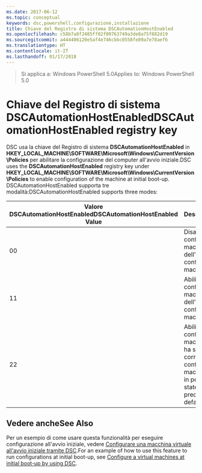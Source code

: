 ```yaml
---
ms.date: 2017-06-12
ms.topic: conceptual
keywords: dsc,powershell,configurazione,installazione
title: Chiave del Registro di sistema DSCAutomationHostEnabled
ms.openlocfilehash: c58b7a8f2485ff02f09763749a3de8a75f882d19
ms.sourcegitcommit: a444406120e5af4e746cbbc0558fe89a7e78aef6
ms.translationtype: HT
ms.contentlocale: it-IT
ms.lasthandoff: 01/17/2018
---
```

><span data-ttu-id="cb04a-103">Si applica a: Windows PowerShell 5.0</span><span class="sxs-lookup"><span data-stu-id="cb04a-103">Applies to: Windows PowerShell 5.0</span></span>

# <a name="dscautomationhostenabled-registry-key"></a><span data-ttu-id="cb04a-104">Chiave del Registro di sistema DSCAutomationHostEnabled</span><span class="sxs-lookup"><span data-stu-id="cb04a-104">DSCAutomationHostEnabled registry key</span></span>

<span data-ttu-id="cb04a-105">DSC usa la chiave del Registro di sistema **DSCAutomationHostEnabled** in **HKEY_LOCAL_MACHINE\SOFTWARE\Microsoft\Windows\CurrentVersion\Policies** per abilitare la configurazione del computer all'avvio iniziale.</span><span class="sxs-lookup"><span data-stu-id="cb04a-105">DSC uses the **DSCAutomationHostEnabled** registry key under **HKEY_LOCAL_MACHINE\SOFTWARE\Microsoft\Windows\CurrentVersion\Policies** to enable configuration of the machine at initial boot-up.</span></span>
<span data-ttu-id="cb04a-106">DSCAutomationHostEnabled supporta tre modalità:</span><span class="sxs-lookup"><span data-stu-id="cb04a-106">DSCAutomationHostEnabled supports three modes:</span></span>

|  <span data-ttu-id="cb04a-107">Valore DSCAutomationHostEnabled</span><span class="sxs-lookup"><span data-stu-id="cb04a-107">DSCAutomationHostEnabled Value</span></span>  |  <span data-ttu-id="cb04a-108">Description</span><span class="sxs-lookup"><span data-stu-id="cb04a-108">Description</span></span>   | 
|---|---| 
<span data-ttu-id="cb04a-109">0</span><span class="sxs-lookup"><span data-stu-id="cb04a-109">0</span></span> | <span data-ttu-id="cb04a-110">Disabilitazione della configurazione della macchina al momento dell'avvio.</span><span class="sxs-lookup"><span data-stu-id="cb04a-110">Disable configuring the machine at boot-up.</span></span> |
<span data-ttu-id="cb04a-111">1</span><span class="sxs-lookup"><span data-stu-id="cb04a-111">1</span></span> | <span data-ttu-id="cb04a-112">Abilitazione della configurazione della macchina al momento dell'avvio.</span><span class="sxs-lookup"><span data-stu-id="cb04a-112">Enable configuring the machine at boot-up.</span></span> |
<span data-ttu-id="cb04a-113">2</span><span class="sxs-lookup"><span data-stu-id="cb04a-113">2</span></span> | <span data-ttu-id="cb04a-114">Abilitazione della configurazione della macchina solo se DSC ha stato in sospeso o corrente.</span><span class="sxs-lookup"><span data-stu-id="cb04a-114">Enable configuring the machine only if DSC is in pending or current state.</span></span> <span data-ttu-id="cb04a-115">Questo è il valore predefinito.</span><span class="sxs-lookup"><span data-stu-id="cb04a-115">This is the default value.</span></span> |

## <a name="see-also"></a><span data-ttu-id="cb04a-116">Vedere anche</span><span class="sxs-lookup"><span data-stu-id="cb04a-116">See Also</span></span>

<span data-ttu-id="cb04a-117">Per un esempio di come usare questa funzionalità per eseguire configurazione all'avvio iniziale, vedere [Configurare una macchina virtuale all'avvio iniziale tramite DSC](bootstrapDsc.md).</span><span class="sxs-lookup"><span data-stu-id="cb04a-117">For an example of how to use this feature to run configurations at initial boot-up, see [Configure a virtual machines at initial boot-up by using DSC](bootstrapDsc.md).</span></span>


